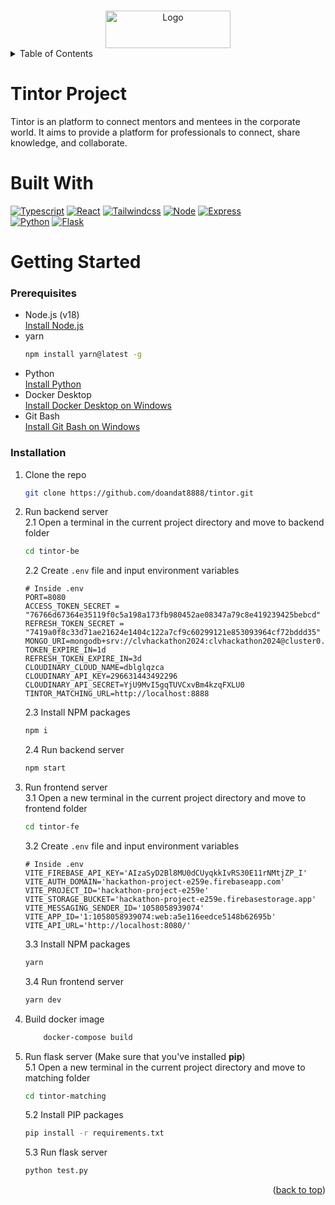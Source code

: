 <a name="readme-top"></a>

<!-- PROJECT LOGO -->
<br />
<div align="center">
  <img src="https://res.cloudinary.com/dblglqzca/image/upload/v1734237693/tintor-images/unnamed_rcpnvo.png" alt="Logo" width="200" height="60">
</div>

<!-- TABLE OF CONTENTS -->
<details>
  <summary>Table of Contents</summary>
  <ol>
    <li>
        <a href="#tintor-project">Tintor Project with CI/CD</a>
    </li>
    <li>
        <a href="#built-with">Built With</a>
    </li>
    <li>
      <a href="#getting-started">Getting Started</a>
      <ul>
        <li><a href="#prerequisites">Prerequisites</a></li>
        <li><a href="#installation">Installation</a></li>
      </ul>
    </li>
  </ol>
</details>

# Tintor Project

Tintor is an platform to connect mentors and mentees in the corporate world. It aims to provide a platform for professionals to connect, share knowledge, and collaborate.

# Built With

[![Typescript][Typescript]][Typescript-url] [![React][React.js]][React-url] [![Tailwindcss][Tailwindcss]][Tailwindcss-url] [![Node][Node.js]][Node-url]  [![Express][Express]][Express-url] <br>  [![Python][Python]][Python-url] [![Flask][Flask]][Flask-url]

# Getting Started

### Prerequisites

- Node.js (v18) <br> [Install Node.js]
- yarn
  ```sh
  npm install yarn@latest -g
  ```
- Python <br> [Install Python]
- Docker Desktop <br> [Install Docker Desktop on Windows]
- Git Bash <br> [Install Git Bash on Windows]

### Installation

1.  Clone the repo

    ```sh
    git clone https://github.com/doandat8888/tintor.git
    ```

2.  Run backend server <br> 2.1 Open a terminal in the current project directory and move to backend folder

    ```sh
    cd tintor-be
    ```

    2.2 Create `.env` file and input environment variables

    ```dosini
    # Inside .env
    PORT=8080
    ACCESS_TOKEN_SECRET = "76766d67364e35119f0c5a198a173fb980452ae08347a79c8e419239425bebcd"
    REFRESH_TOKEN_SECRET = "7419a0f8c33d71ae21624e1404c122a7cf9c60299121e853093964cf72bddd35"
    MONGO_URI=mongodb+srv://clvhackathon2024:clvhackathon2024@cluster0.5sjx9.mongodb.net/
    TOKEN_EXPIRE_IN=1d
    REFRESH_TOKEN_EXPIRE_IN=3d
    CLOUDINARY_CLOUD_NAME=dblglqzca
    CLOUDINARY_API_KEY=296631443492296
    CLOUDINARY_API_SECRET=YjU9MvI5gqTUVCxvBm4kzqFXLU0
    TINTOR_MATCHING_URL=http://localhost:8888
    ```

    2.3 Install NPM packages

    ```sh
    npm i
    ```

    2.4 Run backend server

    ```sh
    npm start
    ```

3.  Run frontend server <br> 3.1 Open a new terminal in the current project directory and move to frontend folder

    ```sh
    cd tintor-fe
    ```

    3.2 Create `.env` file and input environment variables

    ```dosini
    # Inside .env
    VITE_FIREBASE_API_KEY='AIzaSyD2Bl8MU0dCUyqkkIvRS30E11rNMtjZP_I'
    VITE_AUTH_DOMAIN='hackathon-project-e259e.firebaseapp.com'
    VITE_PROJECT_ID='hackathon-project-e259e'
    VITE_STORAGE_BUCKET='hackathon-project-e259e.firebasestorage.app'
    VITE_MESSAGING_SENDER_ID='1058058939074'
    VITE_APP_ID='1:1058058939074:web:a5e116eedce5148b62695b'
    VITE_API_URL='http://localhost:8080/'
    ```

    3.3 Install NPM packages

    ```sh
    yarn
    ```

    3.4 Run frontend server

    ```sh
    yarn dev
    ```
4. Build docker image

    ```sh
        docker-compose build
    ```

5.  Run flask server (Make sure that you've installed <b>pip</b>) <br> 5.1 Open a new terminal in the current project directory and move to matching folder

    ```sh
    cd tintor-matching
    ```

    5.2 Install PIP packages

    ```sh
    pip install -r requirements.txt
    ```

    5.3 Run flask server

    ```sh
    python test.py
    ```

<p align="right">(<a href="#readme-top">back to top</a>)</p>
<!-- MARKDOWN LINKS & IMAGES -->

[Typescript]: https://img.shields.io/badge/typescript-%23007ACC.svg?style=for-the-badge&logo=typescript&logoColor=white
[Typescript-url]: https://www.typescriptlang.org/
[React.js]: https://img.shields.io/badge/React-20232A?style=for-the-badge&logo=react&logoColor=61DAFB
[React-url]: https://reactjs.org/
[Python-url]: https://www.python.org/
[Tailwindcss]: https://img.shields.io/badge/tailwindcss-0F172A?style=for-the-badge&logo=tailwindcss
[Tailwindcss-url]: https://tailwindcss.com/
[Node.js]: https://img.shields.io/badge/Node.js-43853D?style=for-the-badge&logo=node.js&logoColor=white
[Node-url]: https://nodejs.org/en
[Express]: https://img.shields.io/badge/Express%20js-000000?style=for-the-badge&logo=express&logoColor=white
[Express-url]: https://expressjs.com/
[Flask]: https://img.shields.io/badge/Flask-000000?style=for-the-badge&logo=Flask&logoColor=white
[Flask-url]: https://flask.palletsprojects.com/en/2.2.x/
[Install Docker Desktop on Windows]: https://docs.docker.com/desktop/install/windows-install/
[Install Node.js]: https://nodejs.org/en/download
[Python]: https://img.shields.io/badge/python-3670A0?style=for-the-badge&logo=python&logoColor=ffdd54
[Install Python]: https://www.python.org/downloads/
[Install Git Bash on Windows]: https://git-scm.com/download/win
